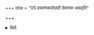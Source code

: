 +++
title = "05 प्रचरणकालेऽष्टौ देवताया अवद्यति"

+++

<details><summary>थिते</summary>

प्रचरणकालेऽष्टौ देवताया अवद्यति । चत्वारि स्विष्टकृति । द्वे प्राशित्रेष्टाविडायाम् ५
</details>
